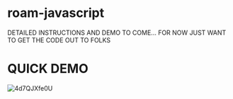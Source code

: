 # roam-javascript

DETAILED INSTRUCTIONS AND DEMO TO COME... FOR NOW JUST WANT TO GET THE CODE OUT TO FOLKS

# QUICK DEMO

![4d7QJXfe0U](https://user-images.githubusercontent.com/64155612/83960323-5e311300-a83c-11ea-900b-c309c982b9c3.gif)
